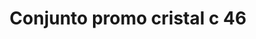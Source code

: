 ---
title: Conjunto promo cristal c 46
date: 
draft: false

# descripcion
description : Conjunto de cadena y dije con cristal. Largo de cadena 40, 45 o 50 cm a elección

materials: Plata 925

color: 

dimensions: 

code: 06-26-0789

type: "Conjuntos"

categories: []

price: $4.410,00

price_eftvo: $3.750,00

# Images
# first image will be shown in the product page
images:
  # - image: "images/path_to_image"
  # La ubicacion de las imagenes es imagenes/Conjuntos/Conjuntos.Cadena y Dije/06-26-0789-conjunto-promo-cristal-c-46
  - image: "./images/conjuntos/cadena_y_dije/06-26-0789-conjunto-promo-cristal-c-46.jpg"
---